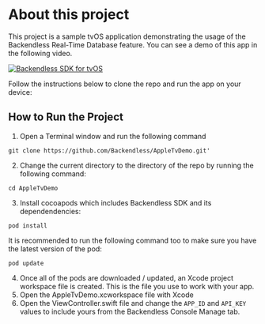 # About this project
This project is a sample tvOS application demonstrating the usage of the Backendless Real-Time Database feature. You can see a demo of this app in the following video.

[![Backendless SDK for tvOS ](https://img.youtube.com/vi/B5iaEHNZWSU/0.jpg)](https://www.youtube.com/watch?v=B5iaEHNZWSU)

Follow the instructions below to clone the repo and run the app on your device:

## How to Run the Project
1. Open a Terminal window and run the following command
```
git clone https://github.com/Backendless/AppleTvDemo.git'
```
2. Change the current directory to the directory of the repo by running the following command:
```
cd AppleTvDemo
```
3. Install cocoapods which includes Backendless SDK and its dependendencies:
```
pod install
```
It is recommended to run the following command too to make sure you have the latest version of the pod:
```
pod update
```
4. Once all of the pods are downloaded / updated, an Xcode project workspace file is created. This is the file you use to work with your app.
5. Open the AppleTvDemo.xcworkspace file with Xcode
6. Open the ViewController.swift file and change the `APP_ID` and `API_KEY` values to include yours from the Backendless Console Manage tab.
